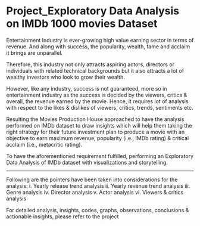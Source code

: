 # Project_Exploratory Data Analysis on IMDb 1000 movies Dataset
Entertainment Industry is ever-growing high value earning sector in terms of revenue. And along with success, the popularity, wealth, fame and acclaim it brings are unparallel.

Therefore, this industry not only attracts aspiring actors, directors or individuals with related technical backgrounds but it also attracts a lot of wealthy investors who look to grow their wealth.

However, like any industry, success is not guaranteed, more so in entertainment industry as the success is decided by the viewers, critics & overall, the revenue earned by the movie. Hence, it requires lot of analysis with respect to the likes & dislikes of viewers, critics, trends, sentiments etc.

Resulting the Movies Production House approached to have the analysis performed on IMDb dataset to draw insights which will help them taking the right strategy for their future investment plan to produce a movie with an objective to earn maximum revenue, popularity (i.e., IMDb rating) & critical acclaim (i.e., metacritic rating).

To have the aforementioned requirement fulfilled, performing an Exploratory Data Analysis of IMDb dataset with visualizations and storytelling.

------------------------------------------------------------------------------------------------------------------------------------------------------------------------------------------------------------

Following are the pointers have been taken into considerations for the analysis:
i.	Yearly release trend analysis
ii.	Yearly revenue trend analysis
iii.	Genre analysis
iv.	Director analysis
v.	Actor analysis
vi.	Viewers & critics analysis

For detailed analysis, insights, codes, graphs, observations, conclusions & actionable insights, please refer to the project
